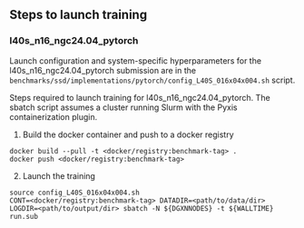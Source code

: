 ## Steps to launch training

### l40s_n16_ngc24.04_pytorch

Launch configuration and system-specific hyperparameters for the
l40s_n16_ngc24.04_pytorch submission are in the
`benchmarks/ssd/implementations/pytorch/config_L40S_016x04x004.sh` script.

Steps required to launch training for l40s_n16_ngc24.04_pytorch.  The sbatch
script assumes a cluster running Slurm with the Pyxis containerization plugin.

1. Build the docker container and push to a docker registry

```
docker build --pull -t <docker/registry:benchmark-tag> .
docker push <docker/registry:benchmark-tag>
```

2. Launch the training
```
source config_L40S_016x04x004.sh
CONT=<docker/registry:benchmark-tag> DATADIR=<path/to/data/dir> LOGDIR=<path/to/output/dir> sbatch -N ${DGXNNODES} -t ${WALLTIME} run.sub
```
